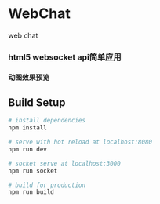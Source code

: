 # WebChat
web chat

### html5 websocket api简单应用

#### 动图效果预览

## Build Setup

``` bash
# install dependencies
npm install

# serve with hot reload at localhost:8080
npm run dev

# socket serve at localhost:3000
npm run socket

# build for production
npm run build